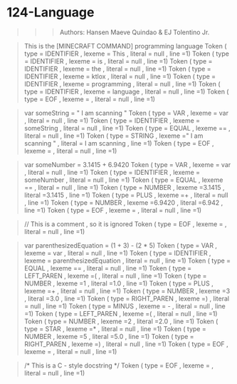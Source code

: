 # 124-Language
>>> Authors: Hansen Maeve Quindao & EJ Tolentino Jr.

> This is the [MINECRAFT COMMAND] programming language
Token ( type = IDENTIFIER , lexeme = This , literal = null , line =1)
Token ( type = IDENTIFIER , lexeme = is , literal = null , line =1)
Token ( type = IDENTIFIER , lexeme = the , literal = null , line =1)
Token ( type = IDENTIFIER , lexeme = ktlox , literal = null , line =1)
Token ( type = IDENTIFIER , lexeme = programming , literal = null , line =1)
Token ( type = IDENTIFIER , lexeme = language , literal = null , line =1)
Token ( type = EOF , lexeme = , literal = null , line =1)

> var someString = " I am scanning "
Token ( type = VAR , lexeme = var , literal = null , line =1)
Token ( type = IDENTIFIER , lexeme = someString , literal = null , line =1)
Token ( type = EQUAL , lexeme == , literal = null , line =1)
Token ( type = STRING , lexeme =" I am scanning " , literal = I am scanning , line =1)
Token ( type = EOF , lexeme = , literal = null , line =1)

> var someNumber = 3.1415 + 6.9420
Token ( type = VAR , lexeme = var , literal = null , line =1)
Token ( type = IDENTIFIER , lexeme = someNumber , literal = null , line =1)
Token ( type = EQUAL , lexeme == , literal = null , line =1)
Token ( type = NUMBER , lexeme =3.1415 , literal =3.1415 , line =1)
Token ( type = PLUS , lexeme =+ , literal = null , line =1)
Token ( type = NUMBER , lexeme =6.9420 , literal =6.942 , line =1)
Token ( type = EOF , lexeme = , literal = null , line =1)

> // This is a comment , so it is ignored
Token ( type = EOF , lexeme = , literal = null , line =1)

> var parenthesizedEquation = (1 + 3) - (2 * 5)
Token ( type = VAR , lexeme = var , literal = null , line =1)
Token ( type = IDENTIFIER , lexeme = parenthesizedEquation , literal = null , line =1)
Token ( type = EQUAL , lexeme == , literal = null , line =1)
Token ( type = LEFT_PAREN , lexeme =( , literal = null , line =1)
Token ( type = NUMBER , lexeme =1 , literal =1.0 , line =1)
Token ( type = PLUS , lexeme =+ , literal = null , line =1)
Token ( type = NUMBER , lexeme =3 , literal =3.0 , line =1)
Token ( type = RIGHT_PAREN , lexeme =) , literal = null , line =1)
Token ( type = MINUS , lexeme = - , literal = null , line =1)
Token ( type = LEFT_PAREN , lexeme =( , literal = null , line =1)
Token ( type = NUMBER , lexeme =2 , literal =2.0 , line =1)
Token ( type = STAR , lexeme =* , literal = null , line =1)
Token ( type = NUMBER , lexeme =5 , literal =5.0 , line =1)
Token ( type = RIGHT_PAREN , lexeme =) , literal = null , line =1)
Token ( type = EOF , lexeme = , literal = null , line =1)

> /* This is a C - style docstring */
Token ( type = EOF , lexeme = , literal = null , line =1)
>
